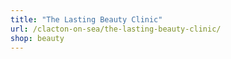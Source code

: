 ```yaml
---
title: "The Lasting Beauty Clinic"
url: /clacton-on-sea/the-lasting-beauty-clinic/
shop: beauty
---
```

